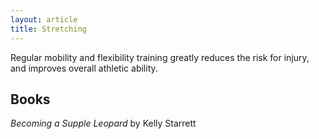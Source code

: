 ```yaml
---
layout: article
title: Stretching
---
```


Regular mobility and flexibility training greatly reduces the risk for injury, and improves overall athletic ability.

## Books
*Becoming a Supple Leopard* by Kelly Starrett